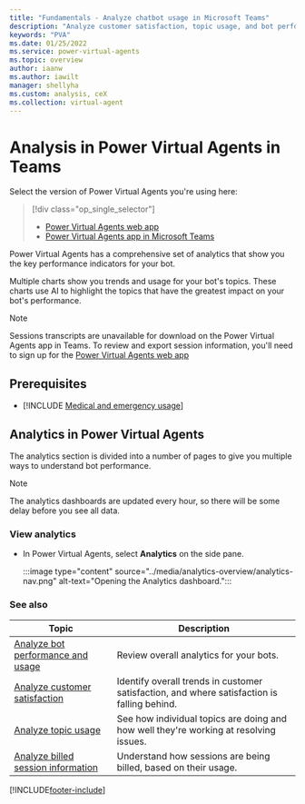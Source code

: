 ```yaml
---
title: "Fundamentals - Analyze chatbot usage in Microsoft Teams"
description: "Analyze customer satisfaction, topic usage, and bot performance in the Power Virtual Agents app in Microsoft Teams."
keywords: "PVA"
ms.date: 01/25/2022
ms.service: power-virtual-agents
ms.topic: overview
author: iaanw
ms.author: iawilt
manager: shellyha
ms.custom: analysis, ceX
ms.collection: virtual-agent
---
```


# Analysis in Power Virtual Agents in Teams

Select the version of Power Virtual Agents you're using here:

> [!div class="op_single_selector"]
>
> - [Power Virtual Agents web app](../analytics-overview.md)
> - [Power Virtual Agents app in Microsoft Teams](analytics-overview-teams.md)

Power Virtual Agents has a comprehensive set of analytics that show you the key performance indicators for your bot.

Multiple charts show you trends and usage for your bot's topics. These charts use AI to highlight the topics that have the greatest impact on your bot's performance.

> [!NOTE]
> Sessions transcripts are unavailable for download on the Power Virtual Agents app in Teams. To review and export session information, you'll need to sign up for the [Power Virtual Agents web app](../requirements-licensing-subscriptions.md)

## Prerequisites

- [!INCLUDE [Medical and emergency usage](includes/pva-usage-limitations-teams.md)]

## Analytics in Power Virtual Agents

The analytics section is divided into a number of pages to give you multiple ways to understand bot performance.

> [!NOTE]
> The analytics dashboards are updated every hour, so there will be some delay before you see all data.

### View analytics

- In Power Virtual Agents, select **Analytics** on the side pane.

  :::image type="content" source="../media/analytics-overview/analytics-nav.png" alt-text="Opening the Analytics dashboard.":::

### See also

| Topic                                                                    | Description                                                                                 |
| ------------------------------------------------------------------------ | ------------------------------------------------------------------------------------------- |
| [Analyze bot performance and usage](analytics-summary-teams.md)          | Review overall analytics for your bots.                                                     |
| [Analyze customer satisfaction](analytics-csat-teams.md)                 | Identify overall trends in customer satisfaction, and where satisfaction is falling behind. |
| [Analyze topic usage](analytics-topic-details-teams.md)                  | See how individual topics are doing and how well they're working at resolving issues.       |
| [Analyze billed session information](analytics-billed-sessions-teams.md) | Understand how sessions are being billed, based on their usage.                             |

[!INCLUDE[footer-include](../includes/footer-banner.md)]

